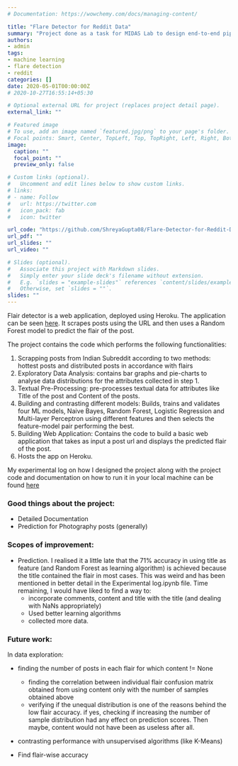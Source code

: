 ```yaml
---
# Documentation: https://wowchemy.com/docs/managing-content/

title: "Flare Detector for Reddit Data"
summary: "Project done as a task for MIDAS Lab to design end-to-end pipeline to predict submission flares for Indian subreddit. Extracts data, analyses it, builds a model, develops a web application and deploys it in Heroku"
authors:
- admin
tags:
- machine learning
- flare detection
- reddit
categories: []
date: 2020-05-01T00:00:00Z 
# 2020-10-27T16:55:14+05:30

# Optional external URL for project (replaces project detail page).
external_link: ""

# Featured image
# To use, add an image named `featured.jpg/png` to your page's folder.
# Focal points: Smart, Center, TopLeft, Top, TopRight, Left, Right, BottomLeft, Bottom, BottomRight.
image:
  caption: ""
  focal_point: ""
  preview_only: false

# Custom links (optional).
#   Uncomment and edit lines below to show custom links.
# links:
# - name: Follow
#   url: https://twitter.com
#   icon_pack: fab
#   icon: twitter

url_code: "https://github.com/ShreyaGupta08/Flare-Detector-for-Reddit-Data"
url_pdf: ""
url_slides: ""
url_video: ""

# Slides (optional).
#   Associate this project with Markdown slides.
#   Simply enter your slide deck's filename without extension.
#   E.g. `slides = "example-slides"` references `content/slides/example-slides.md`.
#   Otherwise, set `slides = ""`.
slides: ""
---
```



Flair detector is a web application, deployed using Heroku. The application can be seen [here](https://flair-detector-for-reddit.herokuapp.com). It scrapes posts using the URL and then uses a Random Forest model to predict the flair of the post.

The project contains the code which performs the following functionalities:
1. Scrapping posts from Indian Subreddit according to two methods: hottest posts and distributed posts in accordance with flairs
2. Exploratory Data Analysis: contains bar graphs and pie-charts to analyse data distributions for the attributes collected in step 1.
3. Textual Pre-Processing: pre-processes textual data for attributes like Title of the post and Content of the posts.
4. Building and contrasting different models: Builds, trains and validates four ML models, Naive Bayes, Random Forest, Logistic Regression and Multi-layer Perceptron using different features and then selects the feature-model pair performing the best.
5. Building Web Application: Contains the code to build a basic web application that takes as input a post url and displays the predicted flair of the post.
6. Hosts the app on Heroku.

My experimental log on how I designed the project along with the project code and documentation on how to run it in your local machine can be found [here](https://github.com/ShreyaGupta08/Flare-Detector-for-Reddit-Data)

### Good things about the project:
- Detailed Documentation
- Prediction for Photography posts (generally)

### Scopes of improvement:
- Prediction. I realised it a little late that the 71% accuracy in using title as feature (and Random Forest as learning algorithm) is achieved because the title contained the flair in most cases. This was weird and has been mentioned in better detail in the Experimental log.ipynb file. Time remaining, I would have liked to find a way to:
    - incorporate comments, content and title with the title (and dealing with NaNs appropriately)
    - Used better learning algorithms
    - collected more data.

### Future work:

In data exploration:
- finding the number of posts in each flair for which content != None
    - finding the correlation between individual flair confusion matrix obtained from using content only with the number of samples obtained above 
    - verifying if the unequal distribution is one of the reasons behind the low flair accuracy. if yes, checking if increasing the number of sample distribution had any effect on prediction scores. Then maybe, content would not have been as useless after all. 
    
- contrasting performance with unsupervised algorithms (like K-Means)
- Find flair-wise accuracy
